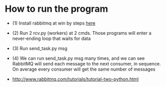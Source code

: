 # How to run the program



* (1) Install rabbitmq at win by steps [here](../install_rabbitmq_win.md)
* (2) Run 2 rcv.py (workers) at 2 cmds. Those programs will enter a never-ending loop that waits for data
* (3) Run send_task.py msg 
* (4) We can run send_task.py msg many times, and we can see RabbitMQ will send each message to the next consumer, in sequence. On average every consumer will get the same number of messages

* http://www.rabbitmq.com/tutorials/tutorial-two-python.html


